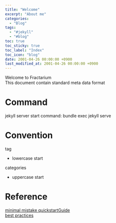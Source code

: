 ```yaml
---
title: "Welcome"
excerpt: "About me"
categories:
  - "Blog"
tags:
  - "#jekyll"
  - "#blog"
toc: true
toc_sticky: true
toc_label: "Index"
toc_icon: "blog"
date: 2001-04-26 00:00:00 +0900
last_modified_at: 2001-04-26 00:00:00 +0900
---
```


Welcome to Fractarium  
This document contain standard meta data format

# Command
jekyll server start command: bundle exec jekyll serve

# Convention
tag
 - lowercase start

categories
 - uppercase start

# Reference
[minimal mistake quickstartGuide](https://mmistakes.github.io/minimal-mistakes/collection-archive/)  
[best practices](https://github.com/eona1301/eona1301.github.io)